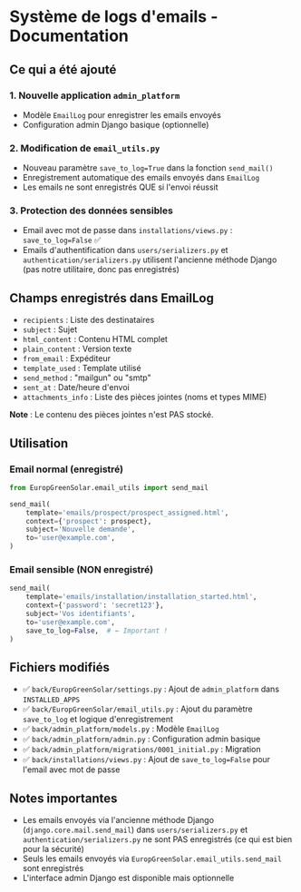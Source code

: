 # Système de logs d'emails - Documentation

## Ce qui a été ajouté

### 1. Nouvelle application `admin_platform`
- Modèle `EmailLog` pour enregistrer les emails envoyés
- Configuration admin Django basique (optionnelle)

### 2. Modification de `email_utils.py`
- Nouveau paramètre `save_to_log=True` dans la fonction `send_mail()`
- Enregistrement automatique des emails envoyés dans `EmailLog`
- Les emails ne sont enregistrés QUE si l'envoi réussit

### 3. Protection des données sensibles
- Email avec mot de passe dans `installations/views.py` : `save_to_log=False` ✅
- Emails d'authentification dans `users/serializers.py` et `authentication/serializers.py` utilisent l'ancienne méthode Django (pas notre utilitaire, donc pas enregistrés)

## Champs enregistrés dans EmailLog

- `recipients` : Liste des destinataires
- `subject` : Sujet
- `html_content` : Contenu HTML complet
- `plain_content` : Version texte
- `from_email` : Expéditeur
- `template_used` : Template utilisé
- `send_method` : "mailgun" ou "smtp"
- `sent_at` : Date/heure d'envoi
- `attachments_info` : Liste des pièces jointes (noms et types MIME)

**Note** : Le contenu des pièces jointes n'est PAS stocké.

## Utilisation

### Email normal (enregistré)
```python
from EuropGreenSolar.email_utils import send_mail

send_mail(
    template='emails/prospect/prospect_assigned.html',
    context={'prospect': prospect},
    subject='Nouvelle demande',
    to='user@example.com',
)
```

### Email sensible (NON enregistré)
```python
send_mail(
    template='emails/installation/installation_started.html',
    context={'password': 'secret123'},
    subject='Vos identifiants',
    to='user@example.com',
    save_to_log=False,  # ← Important !
)
```

## Fichiers modifiés

- ✅ `back/EuropGreenSolar/settings.py` : Ajout de `admin_platform` dans `INSTALLED_APPS`
- ✅ `back/EuropGreenSolar/email_utils.py` : Ajout du paramètre `save_to_log` et logique d'enregistrement
- ✅ `back/admin_platform/models.py` : Modèle `EmailLog`
- ✅ `back/admin_platform/admin.py` : Configuration admin basique
- ✅ `back/admin_platform/migrations/0001_initial.py` : Migration
- ✅ `back/installations/views.py` : Ajout de `save_to_log=False` pour l'email avec mot de passe

## Notes importantes

- Les emails envoyés via l'ancienne méthode Django (`django.core.mail.send_mail`) dans `users/serializers.py` et `authentication/serializers.py` ne sont PAS enregistrés (ce qui est bien pour la sécurité)
- Seuls les emails envoyés via `EuropGreenSolar.email_utils.send_mail` sont enregistrés
- L'interface admin Django est disponible mais optionnelle
